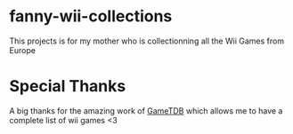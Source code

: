 # fanny-wii-collections
This projects is for my mother who is collectionning all the Wii Games from Europe<br/>

# Special Thanks

A big thanks for the amazing work of <a href="https://www.gametdb.com">GameTDB</a> which allows me to have a complete list of wii games <3 

